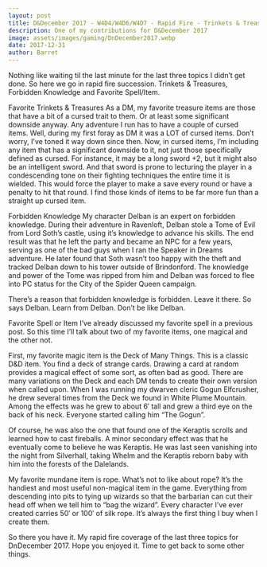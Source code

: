 ```yaml
---
layout: post
title: D&December 2017 - W4D4/W4D6/W4D7 - Rapid Fire - Trinkets & Treasures/Forbidden Knowledge/Spells & Items
description: One of my contributions for D&December 2017
image: assets/images/gaming/DnDecember2017.webp
date: 2017-12-31
author: Barret
---
```


Nothing like waiting til the last minute for the last three topics I didn’t get done. So here we go in rapid fire succession. Trinkets & Treasures, Forbidden Knowledge and Favorite Spell/Item.

Favorite Trinkets & Treasures
As a DM, my favorite treasure items are those that have a bit of a cursed trait to them. Or at least some significant downside anyway. Any adventure I run has to have a couple of cursed items. Well, during my first foray as DM it was a LOT of cursed items. Don’t worry, I’ve toned it way down since then. Now, in cursed items, I’m including any item that has a significant downside to it, not just those specifically defined as cursed. For instance, it may be a long sword +2, but it might also be an intelligent sword. And that sword is prone to lecturing the player in a condescending tone on their fighting techniques the entire time it is wielded. This would force the player to make a save every round or have a penalty to hit that round. I find those kinds of items to be far more fun than a straight up cursed item.

Forbidden Knowledge
My character Delban is an expert on forbidden knowledge. During their adventure in Ravenloft, Delban stole a Tome of Evil from Lord Soth’s castle, using it’s knowledge to advance his skills. The end result was that he left the party and became an NPC for a few years, serving as one of the bad guys when I ran the Speaker in Dreams adventure. He later found that Soth wasn’t too happy with the theft and tracked Delban down to his tower outside of Brindonford. The knowledge and power of the Tome was ripped from him and Delban was forced to flee into PC status for the City of the Spider Queen campaign.

There’s a reason that forbidden knowledge is forbidden. Leave it there. So says Delban. Learn from Delban. Don’t be like Delban.

Favorite Spell or Item
I’ve already discussed my favorite spell in a previous post. So this time I’ll talk about two of my favorite items, one magical and the other not.

First, my favorite magic item is the Deck of Many Things. This is a classic D&D item. You find a deck of strange cards. Drawing a card at random provides a magical effect of some sort, as often bad as good. There are many variations on the Deck and each DM tends to create their own version when called upon. When I was running my dwarven cleric Gogun Elfcrusher, he drew several times from the Deck we found in White Plume Mountain. Among the effects was he grew to about 6′ tall and grew a third eye on the back of his neck. Everyone started calling him “The Gogun”.

Of course, he was also the one that found one of the Keraptis scrolls and learned how to cast fireballs. A minor secondary effect was that he eventually come to believe he was Keraptis. He was last seen vanishing into the night from Silverhall, taking Whelm and the Keraptis reborn baby with him into the forests of the Dalelands.

My favorite mundane item is rope. What’s not to like about rope? It’s the handiest and most useful non-magical item in the game. Everything from descending into pits to tying up wizards so that the barbarian can cut their head off when we tell him to “bag the wizard”. Every character I’ve ever created carries 50′ or 100′ of silk rope. It’s always the first thing I buy when I create them.

So there you have it. My rapid fire coverage of the last three topics for DnDecember 2017. Hope you enjoyed it. Time to get back to some other things.